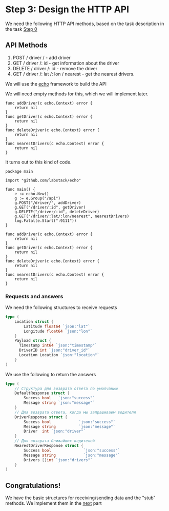 # Step 3: Design the HTTP API

We need the following HTTP API methods, based on the task description in the task [Step 0](../step00/README.md)
## API Methods

1. POST / driver / - add driver
2. GET / driver /: id - get information about the driver
3. DELETE / driver /: id - remove the driver
4. GET / driver /: lat /: lon / nearest - get the nearest drivers.

We will use the [echo](http://echo.labstack.com) framework to build the API

We will need empty methods for this, which we will implement later.

```
func addDriver(c echo.Context) error {
	return nil
}
func getDriver(c echo.Context) error {
	return nil
}
func deleteDriver(c echo.Context) error {
	return nil
}
func nearestDrivers(c echo.Context) error {
	return nil
}
```

It turns out to this kind of code.
```
package main

import "github.com/labstack/echo"

func main() {
	e := echo.New()
	g := e.Group("/api")
	g.POST("/driver/", addDriver)
	g.GET("/driver/:id", getDriver)
	g.DELETE("/driver/:id", deleteDriver)
	g.GET("/driver/:lat/:lon/nearest", nearestDrivers)
	log.Fatal(e.Start(":9111"))
}

func addDriver(c echo.Context) error {
	return nil
}
func getDriver(c echo.Context) error {
	return nil
}
func deleteDriver(c echo.Context) error {
	return nil
}
func nearestDrivers(c echo.Context) error {
	return nil
}
```
### Requests and answers

We need the following structures to receive requests
```Go
type (
    Location struct {
        Latitude float64 `json:"lat"`
        Longitude float64 `json:"lon"`
    }
    Payload struct {
      Timestamp int64 `json:"timestamp"`
      DriverID int `json:"driver_id"`
      Location Location `json:"location"`
    }
)
```
We use the following to return the answers
```Go
type (
	// Структура для возврата ответа по умолчанию
	DefaultResponse struct {
		Success bool   `json:"success"`
		Message string `json:"message"`
	}
	// Для возврата ответа, когда мы запрашиваем водителя
	DriverResponse struct {
		Success bool            `json:"success"`
		Message string          `json:"message"`
		Driver  int `json:"driver"`
	}
	// Для возврата ближайших водителей
	NearestDriverResponse struct {
		Success bool              `json:"success"`
		Message string            `json:"message"`
		Drivers []int `json:"drivers"`
	}
)
```

## Congratulations!

We have the basic structures for receiving/sending data and the "stub" methods. We implement them in the [next](../step04/README.md) part

